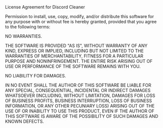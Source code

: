 License Agreement for Discord Cleaner

Permission to install, use, copy, modify, and/or distribute this software
for any purpose with or without fee is hereby granted, provided that you
agree to the following terms:

NO WARRANTIES.

THE SOFTWARE IS PROVIDED "AS IS", WITHOUT WARRANTY OF ANY KIND, EXPRESS OR
IMPLIED, INCLUDING BUT NOT LIMITED TO THE WARRANTIES OF MERCHANTABILITY,
FITNESS FOR A PARTICULAR PURPOSE AND NONINFRINGEMENT. THE ENTIRE RISK ARISING
OUT OF USE OR PERFORMANCE OF THE SOFTWARE REMAINS WITH YOU.

NO LIABILITY FOR DAMAGES.

IN NO EVENT SHALL THE AUTHOR OF THIS SOFTWARE BE LIABLE FOR ANY SPECIAL,
CONSEQUENTIAL, INCIDENTAL OR INDIRECT DAMAGES WHATSOEVER (INCLUDING, WITHOUT
LIMITATION, DAMAGES FOR LOSS OF BUSINESS PROFITS, BUSINESS INTERRUPTION, LOSS
OF BUSINESS INFORMATION, OR ANY OTHER PECUNIARY LOSS) ARISING OUT OF THE USE
OF OR INABILITY TO USE THIS PRODUCT, EVEN IF THE AUTHOR OF THIS SOFTWARE IS
AWARE OF THE POSSIBILITY OF SUCH DAMAGES AND KNOWN DEFECTS.
